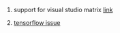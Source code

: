 1. support for visual studio matrix [link](https://quasar.ugent.be/files/doc/cuda-msvc-compatibility.html)

2. [tensorflow issue](https://github.com/tensorflow/tensorflow/issues/54384)

